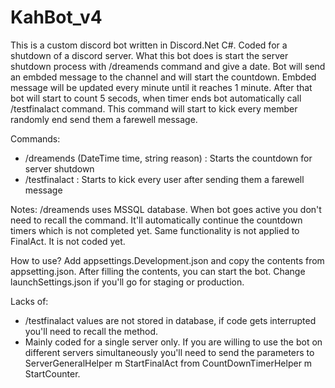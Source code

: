# KahBot_v4
This is a custom discord bot written in Discord.Net C#. Coded for a shutdown of a discord server. What this bot does is start the server shutdown process with /dreamends command and give a date. Bot will send an embded message to the channel and will start the countdown. Embded message will be updated every minute until it reaches 1 minute. After that bot will start to count 5 secods, when timer ends bot automatically call /testfinalact command. This command will start to kick every member randomly end send them a farewell message.

Commands:
- /dreamends (DateTime time, string reason) : Starts the countdown for server shutdown
- /testfinalact : Starts to kick every user after sending them a farewell message

Notes: 
/dreamends uses MSSQL database. When bot goes active you don't need to recall the command. It'll automatically continue the countdown timers which is not completed yet.
Same functionality is not applied to FinalAct. It is not coded yet.


How to use?
Add appsettings.Development.json and copy the contents from appsetting.json. After filling the contents, you can start the bot. Change launchSettings.json if you'll go for staging or production.


Lacks of:
- /testfinalact values are not stored in database, if code gets interrupted you'll need to recall the method.
- Mainly coded for a single server only. If you are willing to use the bot on different servers simultaneously you'll need to send the parameters to ServerGeneralHelper m StartFinalAct from CountDownTimerHelper m StartCounter.
